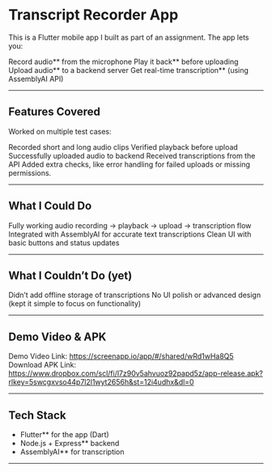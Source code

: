 # Transcript Recorder App

This is a Flutter mobile app I built as part of an assignment. The app lets you:

Record audio** from the microphone
Play it back** before uploading
Upload audio** to a backend server
Get real-time transcription** (using AssemblyAI API)

---

## Features Covered

 Worked on multiple test cases:

   Recorded short and long audio clips
   Verified playback before upload
   Successfully uploaded audio to backend
   Received transcriptions from the API
   Added extra checks, like error handling for failed uploads or missing permissions.

---

## What I Could Do

 Fully working audio recording → playback → upload → transcription flow
 Integrated with AssemblyAI for accurate text transcriptions
 Clean UI with basic buttons and status updates

---

##  What I Couldn’t Do (yet)

  Didn’t add offline storage of transcriptions
  No UI polish or advanced design (kept it simple to focus on functionality)

---

##  Demo Video & APK

  Demo Video Link: https://screenapp.io/app/#/shared/wRd1wHa8Q5
  Download APK Link: https://www.dropbox.com/scl/fi/l7z90v5ahvuoz92papd5z/app-release.apk?rlkey=5swcgxvso44p7l2l1wyt2656h&st=12i4udhx&dl=0

---

##  Tech Stack

* Flutter** for the app (Dart)
* Node.js + Express** backend
* AssemblyAI** for transcription

---
